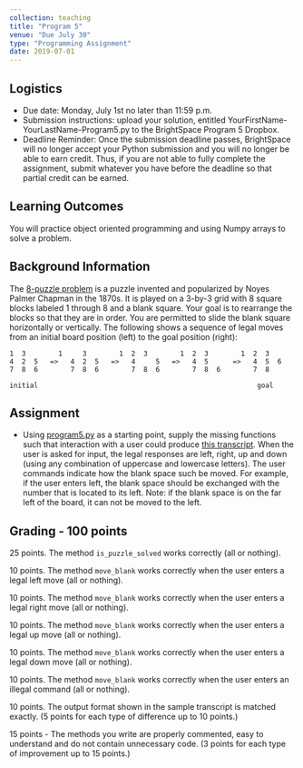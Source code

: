 ```yaml
---
collection: teaching
title: "Program 5"
venue: "Due July 30"
type: "Programming Assignment"
date: 2019-07-01
---
```


## Logistics
* Due date: Monday, July 1st no later than 11:59 p.m.
* Submission instructions: upload your solution, entitled YourFirstName-YourLastName-Program5.py to the BrightSpace Program 5 Dropbox.
* Deadline Reminder: Once the submission deadline passes, BrightSpace will no longer accept your
Python submission and you will no longer be able to earn credit.
Thus, if you are not able to fully complete the assignment, submit whatever you have before
the deadline so that partial credit can be earned.

## Learning Outcomes
You will practice object oriented programming and using Numpy arrays to solve a problem.

## Background Information
The [8-puzzle problem](https://en.wikipedia.org/wiki/15_puzzle) is a puzzle invented and popularized
by Noyes Palmer Chapman in the 1870s. It is played on a 3-by-3 grid with 8 square blocks labeled
1 through 8 and a blank square. Your goal is to rearrange the blocks so that they are in order.
You are permitted to slide the blank square horizontally or vertically. The following shows
a sequence of legal moves from an initial board position (left) to the goal position (right):
```
1  3        1     3        1  2  3        1  2  3        1  2  3
4  2  5   =>   4  2  5   =>   4     5   =>   4  5      =>   4  5  6
7  8  6        7  8  6        7  8  6        7  8  6        7  8

initial                                                      goal

```
## Assignment
* Using [program5.py](https://lgw2.github.io/teaching/csci127-summer-2019/assignments/program5.py)
as a starting point, supply the missing functions such that interaction with a user could produce
[this transcript](https://lgw2.github.io/teaching/csci127-summer-2019/assignments/program5_transcript.txt).
When the user is asked for input, the legal responses are left, right, up and down (using any combination of uppercase and lowercase letters).
The user commands indicate how the blank space such be moved. For example, if the user enters left, the blank space should be exchanged with the number that is located to its left. Note: if the blank space is on the far left of the board, it can not be moved to the left.

## Grading - 100 points
25 points. The method `is_puzzle_solved` works correctly (all or nothing).

10 points. The method `move_blank` works correctly when the user enters a legal left move (all or nothing).

10 points. The method `move_blank` works correctly when the user enters a legal right move (all or nothing).

10 points. The method `move_blank` works correctly when the user enters a legal up move (all or nothing).

10 points. The method `move_blank` works correctly when the user enters a legal down move (all or nothing).

10 points. The method `move_blank` works correctly when the user enters an illegal command (all or nothing).

10 points. The output format shown in the sample transcript is matched exactly. (5 points for each type of difference up to 10 points.)

15 points - The methods you write are properly commented, easy to understand and do not contain unnecessary code. (3 points for each type of improvement up to 15 points.)
